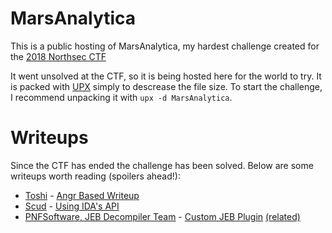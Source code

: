 # MarsAnalytica
This is a public hosting of MarsAnalytica, my hardest challenge created for the [2018 Northsec CTF](https://nsec.io/competition/)

It went unsolved at the CTF, so it is being hosted here for the world to try. It is packed with [UPX](https://github.com/upx/upx/) simply to
descrease the file size. To start the challenge, I recommend unpacking it with `upx -d MarsAnalytica`.

# Writeups
Since the CTF has ended the challenge has been solved. Below are some writeups worth reading (spoilers ahead!):
 * [Toshi](https://twitter.com/piazzt) - [Angr Based Writeup](https://rpis.ec/blog/northsec-2018-marsanalytica/)
 * [Scud](https://twitter.com/5Cl_lD) - [Using IDA's API](https://re-dojo.github.io/posts/2018-10-28-mars-analytica/)
 * [PNFSoftware, JEB Decompiler Team](https://www.pnfsoftware.com/) - [Custom JEB Plugin](https://www.pnfsoftware.com/blog/traveling-around-mars-with-c-emulation/) [(related)](https://www.pnfsoftware.com/blog/marsanalytica-crackme-solution-part-1/)

